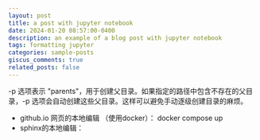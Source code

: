 ```yaml
---
layout: post
title: a post with jupyter notebook
date: 2024-01-20 08:57:00-0400
description: an example of a blog post with jupyter notebook
tags: formatting jupyter
categories: sample-posts
giscus_comments: true
related_posts: false
---
```


-p 选项表示 "parents"，用于创建父目录。如果指定的路径中包含不存在的父目录，-p 选项会自动创建这些父目录。这样可以避免手动逐级创建目录的麻烦。

* github.io 网页的本地编辑 （使用docker）： docker compose up  
* sphinx的本地编辑： 